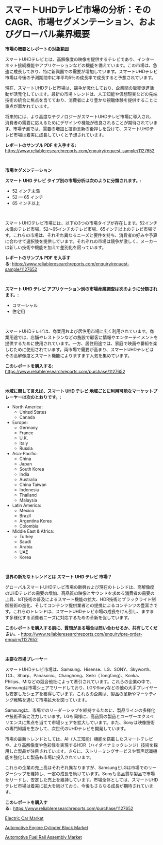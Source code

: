 <p><h1>スマートUHDテレビ市場の分析：そのCAGR、市場セグメンテーション、およびグローバル業界概要</h1></p><p><strong>市場の概要とレポートの対象範囲</strong></p>
<p><p>スマートUHDテレビとは、高解像度の映像を提供するテレビであり、インターネット接続機能やアプリケーションなどの機能を備えています。この市場は、急速に成長しており、特に新興国での需要が増加しています。スマートUHDテレビ市場は今後の予測期間中に年平均5％の成長率で成長すると予想されています。</p><p>現在、スマートUHDテレビ市場は、競争が激化しており、企業間の販売促進活動が活発化しています。最新の市場トレンドは、人工知能や仮想現実などの先端技術の統合に焦点を当てており、消費者により豊かな視聴体験を提供することに重点が置かれています。</p><p>将来的には、より高度なテクノロジーがスマートUHDテレビ市場に導入され、消費者の需要に応えるためにデザインや機能が改良されることが期待されています。市場予測では、需要の増加と技術革新の後押しを受けて、スマートUHDテレビ市場は着実に成長していくと予想されています。</p></p>
<p><strong>レポートのサンプル PDF を入手する:</strong> <a href="https://www.reliableresearchreports.com/enquiry/request-sample/1127652">https://www.reliableresearchreports.com/enquiry/request-sample/1127652</a></p>
<p>&nbsp;</p>
<p><strong>市場セグメンテーション</strong></p>
<p><strong>スマート UHD テレビ タイプ別の市場分析は次のように分類されます。:</strong></p>
<p><ul><li>52 インチ未満</li><li>52 — 65 インチ</li><li>65 インチ以上</li></ul></p>
<p>&nbsp;</p>
<p><p>スマートUHDテレビ市場には、以下の3つの市場タイプが存在します。52インチ未満のテレビ市場、52〜65インチのテレビ市場、65インチ以上のテレビ市場です。これらの市場は、それぞれ異なるニーズと要件を持ち、消費者の好みや予算に合わせて選択肢を提供しています。それぞれの市場は競争が激しく、メーカーは新しい技術や機能を加えて差別化を図っています。</p></p>
<p><strong>レポートのサンプル PDF を入手する:</strong>&nbsp;<a href="https://www.reliableresearchreports.com/enquiry/request-sample/1127652">https://www.reliableresearchreports.com/enquiry/request-sample/1127652</a></p>
<p>&nbsp;</p>
<p><strong> スマート UHD テレビ アプリケーション別の市場産業調査は次のように分類されます。:</strong></p>
<p><ul><li>コマーシャル</li><li>住宅用</li></ul></p>
<p>&nbsp;</p>
<p><p>スマートUHDテレビは、商業用および居住用市場に広く利用されています。商業用途では、店舗やレストランなどの施設で顧客に情報やエンターテイメントを提供するために使用されています。一方、居住用途では、家庭で映画や番組を楽しむために使用されています。両市場で需要が高まり、スマートUHDテレビはその高解像度とスマート機能によりますます人気を集めています。</p></p>
<p><strong>このレポートを購入する:</strong>&nbsp; <a href="https://www.reliableresearchreports.com/purchase/1127652">https://www.reliableresearchreports.com/purchase/1127652</a></p>
<p>&nbsp;</p>
<p><strong>地域に関して言えば、スマート UHD テレビ 地域ごとに利用可能なマーケットプレーヤーは次のとおりです。:</strong></p>
<p><ul>
    <li>
        North America:
        <ul>
            <li>United States</li>
            <li>Canada</li>
        </ul>
    </li>
    <li>
        Europe:
        <ul>
            <li>Germany</li>
            <li>France</li>
            <li>U.K.</li>
            <li>Italy</li>
            <li>Russia</li>
        </ul>
    </li>
    <li>
        Asia-Pacific:
        <ul>
            <li>China</li>
            <li>Japan</li>
            <li>South Korea</li>
            <li>India</li>
            <li>Australia</li>
            <li>China Taiwan</li>
            <li>Indonesia</li>
            <li>Thailand</li>
            <li>Malaysia</li>
        </ul>
    </li>
    <li>
        Latin America:
        <ul>
            <li>Mexico</li>
            <li>Brazil</li>
            <li>Argentina Korea</li>
            <li>Colombia</li>
        </ul>
    </li>
    <li>
        Middle East & Africa:
        <ul>
            <li>Turkey</li>
            <li>Saudi</li>
            <li>Arabia</li>
            <li>UAE</li>
            <li>Korea</li>
        </ul>
    </li>
    </ul></p>
<p>&nbsp;</p>
<p><strong>世界の新たなトレンドとは スマート UHD テレビ 市場？</strong></p>
<p><p>グローバルスマートUHDテレビ市場の新興および現在のトレンドは、高解像度のUHDテレビの需要の増加、高品質の映像とサウンドを求める消費者の需要の上昇、IoT技術の普及によるスマート機能の拡大、HDR技術とブラックライト制御技術の進化、そしてコンテンツ提供業者との提携によるコンテンツの豊富さです。これらのトレンドは、スマートUHDテレビ市場の成長をけん引し、ますます多様化する消費者ニーズに対応するための革新を促しています。</p></p>
<p><strong>このレポートを購入する前に、質問がある場合は問い合わせるか、共有してください。</strong>- <a href="https://www.reliableresearchreports.com/enquiry/pre-order-enquiry/1127652">https://www.reliableresearchreports.com/enquiry/pre-order-enquiry/1127652</a></p>
<p>&nbsp;</p>
<p><strong>主要な市場プレーヤー</strong></p>
<p><p>スマートUHDテレビ市場は、Samsung、Hisense、LG、SONY、Skyworth、TCL、Sharp、Panasonic、Changhong、Seiki（Tongfang）、Konka、Philips、MIなどの競合他社によって牽引されています。これらの企業の中で、Samsungは市場シェアでリードしており、LGやSonyなどの他の大手プレイヤーも安定したシェアを獲得しています。これらの企業は、製品の革新やマーケティング戦略を通じて市場拡大を図っています。</p><p>Samsungは、市場でのリーダーシップを維持するために、製品ラインの多様化や技術革新に注力しています。LGも同様に、高品質の製品とユーザーエクスペリエンスに焦点を当てて市場シェアを拡大しています。また、Sonyは映像技術の専門知識を生かして、次世代のUHDテレビを開発しています。</p><p>市場の最新トレンドとしては、AI（人工知能）機能を搭載したスマートテレビや、より高解像度や色彩性を実現するHDR（ハイダイナミックレンジ）技術を採用した製品が注目されています。さらに、ストリーミングサービスや音声認識機能を強化した製品も市場に投入されています。</p><p>これらの企業の売上高はそれぞれ異なりますが、SamsungとLGは市場でのリーダーシップを維持し、一定の成長を続けています。Sonyも高品質な製品で市場をリードし、安定した売上を維持しています。市場全体としては、スマートUHDテレビ市場は着実に拡大を続けており、今後もさらなる成長が期待されています。</p></p>
<p><strong>このレポートを購入する:</strong>&nbsp;&nbsp;<a href="https://www.reliableresearchreports.com/purchase/1127652">https://www.reliableresearchreports.com/purchase/1127652</a></p>
<p><p><a href="https://github.com/pjcfca/Market-Research-Report-List-1/blob/main/electric-car-market.md">Electric Car Market</a></p><p><a href="https://github.com/johnbach50/Market-Research-Report-List-2/blob/main/automotive-engine-cylinder-block-market.md">Automotive Engine Cylinder Block Market</a></p><p><a href="https://github.com/wusalecollins540tpqoz/Market-Research-Report-List-1/blob/main/automotive-fuel-rail-assembly-market.md">Automotive Fuel Rail Assembly Market</a></p></p>